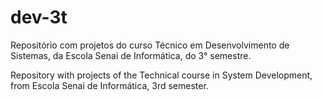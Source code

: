 # dev-3t

Repositório com projetos do curso Técnico em Desenvolvimento de Sistemas, da Escola Senai de Informática, do 3° semestre.

Repository with projects of the Technical course in System Development, from Escola Senai de Informática, 3rd semester.